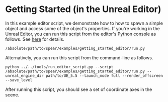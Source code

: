# Getting Started (in the Unreal Editor)

In this example editor script, we demonstrate how to how to spawn a simple object and access some of the object's properties. If you're working in the Unreal Editor, you can run this script from the editor's Python console as follows. See [here](https://dev.epicgames.com/documentation/en-us/unreal-engine/scripting-the-unreal-editor-using-python) for details.

```console
/absolute/path/to/spear/examples/getting_started_editor/run.py
```

Alternatively, you can run this script from the command-line as follows.

```console
python ../../tools/run_editor_script.py --script /absolute/path/to/spear/examples/getting_started_editor/run.py --unreal_engine_dir path/to/UE_5.5 --launch_mode full --render_offscreen --save_level
```

After running this script, you should see a set of coordinate axes in the scene.
